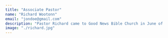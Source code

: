 ```yaml
---
title: "Associate Pastor"
name: "Richard Wootonn"
email: "jondoe@gmail.com"
description: "Pastor Richard came to Good News Bible Church in June of 2004. He and his wife Sheila have two children Amanda and Joshua."
image: "./richard.jpg"
---
```

